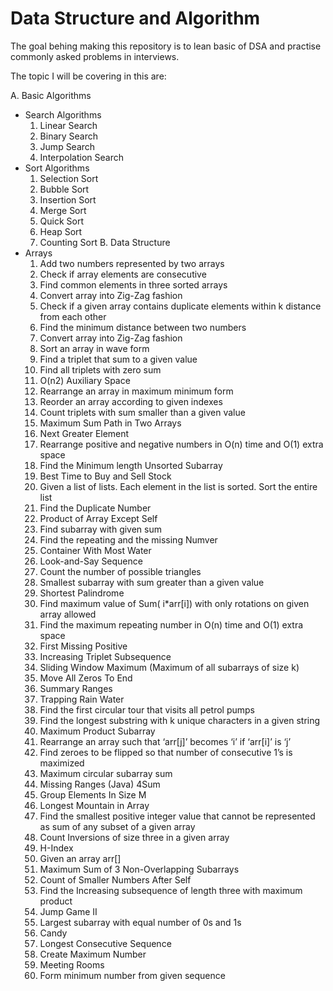 # Data Structure and Algorithm

The goal behing making this repository is to lean basic of DSA and practise commonly asked problems in interviews.

The topic I will be covering in this are:

A. Basic Algorithms
  * Search Algorithms 
    1. Linear Search
    2. Binary Search
    3. Jump Search
    4. Interpolation Search
  * Sort Algorithms 
    1. Selection Sort
    2. Bubble Sort
    3. Insertion Sort
    4. Merge Sort
    5. Quick Sort
    6. Heap Sort
    7. Counting Sort
B. Data Structure
* Arrays
    1. Add two numbers represented by two arrays
    2. Check if array elements are consecutive
    3. Find common elements in three sorted arrays
    4. Convert array into Zig-Zag fashion
    5. Check if a given array contains duplicate elements within k distance from each other
    6. Find the minimum distance between two numbers
    7. Convert array into Zig-Zag fashion
    8. Sort an array in wave form
    9. Find a triplet that sum to a given value
    10. Find all triplets with zero sum
    11. O(n2) Auxiliary Space 
    12. Rearrange an array in maximum minimum form
    13. Reorder an array according to given indexes
    14. Count triplets with sum smaller than a given value
    15. Maximum Sum Path in Two Arrays
    16. Next Greater Element
    17. Rearrange positive and negative numbers in O(n) time and O(1) extra space
    18. Find the Minimum length Unsorted Subarray
    19. Best Time to Buy and Sell Stock
    20. Given a list of lists. Each element in the list is sorted. Sort the entire list
    21. Find the Duplicate Number
    22. Product of Array Except Self
    23. Find subarray with given sum
    24. Find the repeating and the missing Numver
    25. Container With Most Water
    26. Look-and-Say Sequence
    27. Count the number of possible triangles
    28. Smallest subarray with sum greater than a given value
    29. Shortest Palindrome
    30. Find maximum value of Sum( i*arr[i]) with only rotations on given array allowed
    31. Find the maximum repeating number in O(n) time and O(1) extra space
    32. First Missing Positive
    33. Increasing Triplet Subsequence
    34. Sliding Window Maximum (Maximum of all subarrays of size k)
    35. Move All Zeros To End
    36. Summary Ranges
    37. Trapping Rain Water
    38. Find the first circular tour that visits all petrol pumps
    39. Find the longest substring with k unique characters in a given string
    40. Maximum Product Subarray
    41. Rearrange an array such that ‘arr[j]’ becomes ‘i’ if ‘arr[i]’ is ‘j’
    42. Find zeroes to be flipped so that number of consecutive 1’s is maximized
    43. Maximum circular subarray sum
    44. Missing Ranges (Java) 4Sum
    45. Group Elements In Size M
    46. Longest Mountain in Array
    47. Find the smallest positive integer value that cannot be represented as sum of any subset of a given array
    48. Count Inversions of size three in a given array
    49. H-Index
    50. Given an array arr[]
    51. Maximum Sum of 3 Non-Overlapping Subarrays
    52. Count of Smaller Numbers After Self
    53. Find the Increasing subsequence of length three with maximum product
    54. Jump Game II
    55. Largest subarray with equal number of 0s and 1s
    56. Candy
    57. Longest Consecutive Sequence
    58. Create Maximum Number
    59. Meeting Rooms
    60. Form minimum number from given sequence
